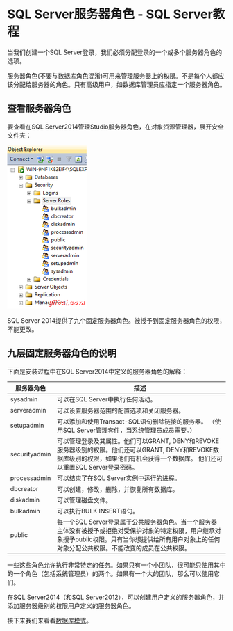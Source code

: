 # SQL Server服务器角色 - SQL Server教程

当我们创建一个SQL Server登录，我们必须分配登录的一个或多个服务器角色的选项。

服务器角色(不要与数据库角色混淆)可用来管理服务器上的权限。不是每个人都应该分配给服务器的角色。只有高级用户，如数据库管理员应指定一个服务器角色。

## 查看服务器角色

要查看在SQL Server2014管理Studio服务器角色，在对象资源管理器，展开安全文件夹：

![Screenshot of viewing server roles](../img/212RM330-0.png)

SQL Server 2014提供了九个固定服务器角色。被授予到固定服务器角色的权限，不能更改。

## 九层固定服务器角色的说明

下面是安装过程中在SQL Server2014中定义的服务器角色的解释：

| 服务器角色 | 描述 |
| --- | --- |
| sysadmin | 可以在SQL Server中执行任何活动。 |
| serveradmin | 可以设置服务器范围的配置选项和关闭服务器。 |
| setupadmin | 可以添加和使用Transact-SQL语句删除链接的服务器。 （使用SQL Server管理套件，当系统管理员成员需要。） |
| securityadmin | 可以管理登录及其属性。他们可以GRANT, DENY和REVOKE服务器级别的权限。他们还可以GRANT, DENY和REVOKE数据库级别的权限，如果他们有机会获得一个数据库。 他们还可以重置SQL Server登录密码。 |
| processadmin | 可以结束了在SQL Server实例中运行的进程。 |
| dbcreator | 可以创建，修改，删除，并恢复所有数据库。 |
| diskadmin | 可以管理磁盘文件。 |
| bulkadmin | 可以执行BULK INSERT语句。 |
| public | 每一个SQL Server登录属于公共服务器角色。当一个服务器主体没有被授予或拒绝对受保护对象的特定权限，用户继承对象授予public权限。只有当你想提供给所有用户对象上的任何对象分配公共权限。不能改变的成员在公共权限。 |

一些这些角色允许执行非常特定的任务。如果只有一个小团队，很可能只使用其中的一个角色（包括系统管理员）的两个。如果有一个大的团队，那么可以使用它们。

在SQL Server2014（和SQL Server2012），可以创建用户定义的服务器角色，并添加服务器级别的权限用户定义的服务器角色。

接下来我们来看看[数据库模式](http://www.yiibai.com/sql_server/sql_server_database_schemas.htm)。

